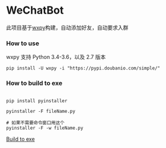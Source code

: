 # WeChatBot
此项目基于[wxpy](http://wxpy.readthedocs.io)构建，自动添加好友，自动要求入群


### How to use

wxpy 支持 Python 3.4-3.6，以及 2.7 版本

```SHELL
pip install -U wxpy -i "https://pypi.doubanio.com/simple/"
```

### How to build to exe

```SHELL

pip install pyinstaller

pyinstaller -F fileName.py

# 如果不需要命令窗口用这个
pyinstaller -F -w fileName.py
```
[Build to exe](http://blog.csdn.net/mrlevo520/article/details/51840217)


